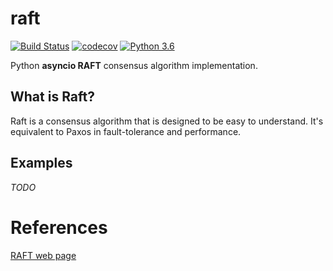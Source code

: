 # raft
[![Build Status](https://travis-ci.com/aratz-lasa/raft.svg?token=14vGnmnCyxosg26uva6k&branch=master)](https://travis-ci.com/aratz-lasa/raft) 
[![codecov](https://codecov.io/gh/aratz-lasa/raft/branch/master/graph/badge.svg?token=2lheZbjYK7)](https://codecov.io/gh/aratz-lasa/raft)
[![Python 3.6](https://img.shields.io/badge/python-3.7-blue.svg)](https://www.python.org/downloads/release/python-370/)

Python **asyncio RAFT** consensus algorithm implementation.

## What is Raft?
Raft is a consensus algorithm that is designed to be easy to understand. It's equivalent to Paxos in fault-tolerance and performance.

## Examples
*TODO*

# References
[RAFT web page](https://raft.github.io/)
